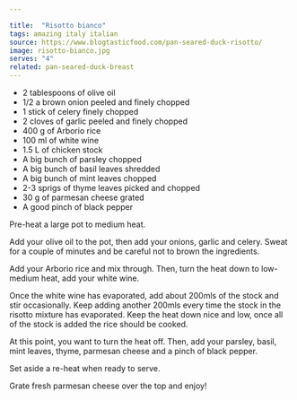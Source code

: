 ```yaml
---

title:  "Risotto bianco"
tags: amazing italy italian
source: https://www.blogtasticfood.com/pan-seared-duck-risotto/
image: risotto-bianco.jpg
serves: "4"
related: pan-seared-duck-breast
---
```

* 2 tablespoons of olive oil
* 1/2 a brown onion peeled and finely chopped
* 1 stick of celery finely chopped
* 2 cloves of garlic peeled and finely chopped
* 400 g of Arborio rice
* 100 ml of white wine
* 1.5 L of chicken stock
* A big bunch of parsley chopped
* A big bunch of basil leaves shredded
* A big bunch of mint leaves chopped
* 2-3 sprigs of thyme leaves picked and chopped
* 30 g of parmesan cheese grated
* A good pinch of black pepper


Pre-heat a large pot to medium heat.

Add your olive oil to the pot, then add your onions, garlic and celery. Sweat for a couple of minutes and be careful not to brown the ingredients.

Add your Arborio rice and mix through. Then, turn the heat down to low-medium heat, add your white wine.

Once the white wine has evaporated, add about 200mls of the stock and stir occasionally. Keep adding another 200mls every time the stock in the risotto mixture has evaporated. Keep the heat down nice and low,
once all of the stock is added the rice should be cooked.

At this point, you want to turn the heat off. Then, add your parsley, basil, mint leaves, thyme, parmesan cheese and a pinch of black pepper.

Set aside a re-heat when ready to serve.

Grate fresh parmesan cheese over the top and enjoy!
